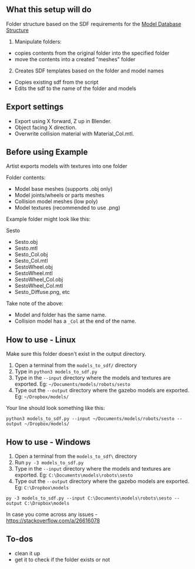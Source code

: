 ## What this setup will do

Folder structure based on the SDF requirements for the [Model Database Structure](http://gazebosim.org/tutorials?tut=model_structure&cat=build_robot)

1. Manipulate folders:
- copies contents from the original folder into the specified folder
- move the contents into a created "meshes" folder

2. Creates SDF templates based on the folder and model names
- Copies existing sdf from the script
- Edits the sdf to the name of the folder and models

## Export settings
- Export using X forward, Z up in Blender.
- Object facing X direction.
- Overwrite collision material with Material_Col.mtl.

## Before using Example

Artist exports models with textures into one folder

Folder contents:
- Model base meshes (supports .obj only)
- Model joints/wheels or parts meshes
- Collision model meshes (low poly)
- Model textures (recommended to use .png)

Example folder might look like this:

Sesto
- Sesto.obj
- Sesto.mtl
- Sesto_Col.obj
- Sesto_Col.mtl
- SestoWheel.obj
- SestoWheel.mtl
- SestoWheel_Col.obj
- SestoWheel_Col.mtl
- Sesto_Diffuse.png, etc

Take note of the above:
- Model and folder has the same name.
- Collision model has a `_Col` at the end of the name.

## How to use - Linux
Make sure this folder doesn't exist in the output directory.

1. Open a terminal from the `models_to_sdf/` directory
2. Type in `python3 models_to_sdf.py`
3. Type in the `--input` directory where the models and textures are exported. Eg: `~/Documents/models/robots/sesto`
4. Type out the `--output` directory where the gazebo models are exported. Eg: `~/Dropbox/models/`

Your line should look something like this:
```
python3 models_to_sdf.py --input ~/Documents/models/robots/sesto --output ~/Dropbox/models/
```

## How to use - Windows

1. Open a terminal from the `models_to_sdf\` directory
2. Run `py -3 models_to_sdf.py`
3. Type in the `--input` directory where the models and textures are exported. Eg: `C:\Documents\models\robots\sesto`
4. Type out the `--output` directory where the gazebo models are exported. Eg: `C:\Dropbox\models`
```
py -3 models_to_sdf.py --input C:\Documents\models\robots\sesto --output C:\Dropbox\models

```
In case you come across any issues - https://stackoverflow.com/a/26616078

## To-dos
- clean it up
- get it to check if the folder exists or not
